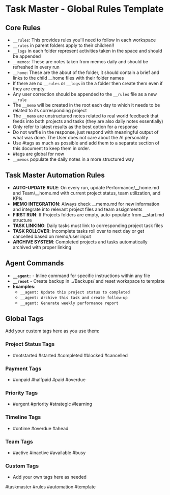 # Task Master - Global Rules Template

## Core Rules
- `__rules`: This provides rules you'll need to follow in each workspace
- `__rules` in parent folders apply to their children!!
- `__logs` in each folder represent activities taken in the space and should be appended 
- `__memos`: These are notes taken from memos daily and should be refreshed in every run
- `__home`: These are the about of the folder, it should contain a brief and links to the child __home files with their folder names 
- If there are no `__rules` or `__logs` in the a folder then create them even if they are empty
- Any user correction should be appended to the `__rules` file as a new `__rule`
- The `__memo` will be created in the root each day to which it needs to be related to its corresponding project
- The `__memo` are unstructured notes related to real world feedback that feeds into both projects and tasks (they are also daily notes essentially)
- Only refer to latest results as the best option for a response
- Do not waffle in the response, just respond with meaningful output of what was done. The User does not care about the AI personality
- Use #tags as much as possible and add them to a separate section of this document to keep them in order. 
- #tags are global for now
- `__memos` populate the daily notes in a more structured way

## Task Master Automation Rules
- **AUTO-UPDATE RULE**: On every run, update Performance/__home.md and Team/__home.md with current project status, team utilization, and KPIs
- **MEMO INTEGRATION**: Always check __memo.md for new information and integrate into relevant project files and team assignments
- **FIRST RUN**: If Projects folders are empty, auto-populate from __start.md structure
- **TASK LINKING**: Daily tasks must link to corresponding project task files
- **TASK ROLLOVER**: Incomplete tasks roll over to next day or get cancelled based on memo/user input
- **ARCHIVE SYSTEM**: Completed projects and tasks automatically archived with proper linking

## Agent Commands
- **`__agent:`** - Inline command for specific instructions within any file
- **`__reset`** - Create backup in ../Backups/ and reset workspace to template
- **Examples**:
  - `__agent: Update this project status to completed`
  - `__agent: Archive this task and create follow-up`
  - `__agent: Generate weekly performance report`

## Global Tags
Add your custom tags here as you use them:

### Project Status Tags
- #notstarted #started #completed #blocked #cancelled

### Payment Tags  
- #unpaid #halfpaid #paid #overdue

### Priority Tags
- #urgent #priority #strategic #learning

### Timeline Tags
- #ontime #overdue #ahead

### Team Tags
- #active #inactive #available #busy

### Custom Tags
- Add your own tags here as needed

#taskmaster #rules #automation #template
